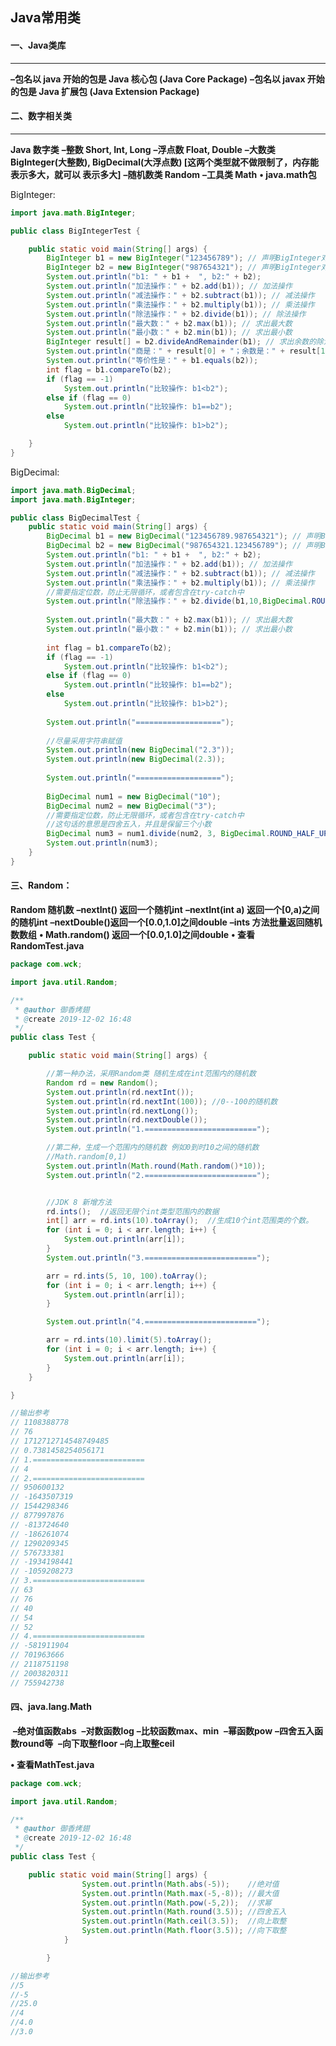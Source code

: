 ## Java常用类

#### **一、Java类库**

------

**–包名以 java 开始的包是 Java 核心包 (Java Core Package)** 
**–包名以 javax 开始的包是 Java 扩展包 (Java Extension Package)** 



#### 二、数字相关类

------

**Java 数字类**
	**–整数 Short, Int, Long**
	**–浮点数 Float, Double**
	**–大数类 BigInteger(大整数), BigDecimal(大浮点数) [这两个类型就不做限制了，内存能表示多大，就可以		表示多大]**
	**–随机数类 Random**
	**–工具类 Math**
**• java.math包**

BigInteger:

```java
import java.math.BigInteger;

public class BigIntegerTest {

	public static void main(String[] args) {
		BigInteger b1 = new BigInteger("123456789"); // 声明BigInteger对象
		BigInteger b2 = new BigInteger("987654321"); // 声明BigInteger对象
		System.out.println("b1: " + b1 +  ", b2:" + b2);
		System.out.println("加法操作：" + b2.add(b1)); // 加法操作
		System.out.println("减法操作：" + b2.subtract(b1)); // 减法操作
		System.out.println("乘法操作：" + b2.multiply(b1)); // 乘法操作
		System.out.println("除法操作：" + b2.divide(b1)); // 除法操作
		System.out.println("最大数：" + b2.max(b1)); // 求出最大数
		System.out.println("最小数：" + b2.min(b1)); // 求出最小数
		BigInteger result[] = b2.divideAndRemainder(b1); // 求出余数的除法操作
		System.out.println("商是：" + result[0] + "；余数是：" + result[1]);
		System.out.println("等价性是：" + b1.equals(b2));
		int flag = b1.compareTo(b2);
		if (flag == -1)
			System.out.println("比较操作: b1<b2");
		else if (flag == 0)
			System.out.println("比较操作: b1==b2");
		else
			System.out.println("比较操作: b1>b2");

	}
}

```

BigDecimal:

```java
import java.math.BigDecimal;
import java.math.BigInteger;

public class BigDecimalTest {
	public static void main(String[] args) {
		BigDecimal b1 = new BigDecimal("123456789.987654321"); // 声明BigDecimal对象
		BigDecimal b2 = new BigDecimal("987654321.123456789"); // 声明BigDecimal对象
		System.out.println("b1: " + b1 +  ", b2:" + b2);
		System.out.println("加法操作：" + b2.add(b1)); // 加法操作
		System.out.println("减法操作：" + b2.subtract(b1)); // 减法操作
		System.out.println("乘法操作：" + b2.multiply(b1)); // 乘法操作
		//需要指定位数，防止无限循环，或者包含在try-catch中
		System.out.println("除法操作：" + b2.divide(b1,10,BigDecimal.ROUND_HALF_UP)); // 除法操作
		
		System.out.println("最大数：" + b2.max(b1)); // 求出最大数
		System.out.println("最小数：" + b2.min(b1)); // 求出最小数
		
		int flag = b1.compareTo(b2);
		if (flag == -1)
			System.out.println("比较操作: b1<b2");
		else if (flag == 0)
			System.out.println("比较操作: b1==b2");
		else
			System.out.println("比较操作: b1>b2");
		
		System.out.println("===================");
		
		//尽量采用字符串赋值
		System.out.println(new BigDecimal("2.3"));
		System.out.println(new BigDecimal(2.3));
		
		System.out.println("===================");
		
		BigDecimal num1 = new BigDecimal("10");
		BigDecimal num2 = new BigDecimal("3");
		//需要指定位数，防止无限循环，或者包含在try-catch中
        //这句话的意思是四舍五入，并且是保留三个小数
		BigDecimal num3 = num1.divide(num2, 3, BigDecimal.ROUND_HALF_UP);
		System.out.println(num3);
	}
}

```



#### 三、Random：

**Random 随机数**
**–nextInt() 返回一个随机int**
**–nextInt(int a) 返回一个[0,a)之间的随机int**
**–nextDouble()返回一个[0.0,1.0]之间double**
**–ints 方法批量返回随机数数组**
**• Math.random() 返回一个[0.0,1.0]之间double**
**• 查看RandomTest.java**

```java
package com.wck;

import java.util.Random;

/**
 * @author 御香烤翅
 * @create 2019-12-02 16:48
 */
public class Test {

    public static void main(String[] args) {

        //第一种办法，采用Random类 随机生成在int范围内的随机数
        Random rd = new Random();
        System.out.println(rd.nextInt());
        System.out.println(rd.nextInt(100)); //0--100的随机数
        System.out.println(rd.nextLong());
        System.out.println(rd.nextDouble());
        System.out.println("1.=========================");

        //第二种，生成一个范围内的随机数 例如0到时10之间的随机数
        //Math.random[0,1)
        System.out.println(Math.round(Math.random()*10));
        System.out.println("2.=========================");


        //JDK 8 新增方法
        rd.ints();  //返回无限个int类型范围内的数据
        int[] arr = rd.ints(10).toArray();  //生成10个int范围类的个数。
        for (int i = 0; i < arr.length; i++) {
            System.out.println(arr[i]);
        }
        System.out.println("3.=========================");

        arr = rd.ints(5, 10, 100).toArray();
        for (int i = 0; i < arr.length; i++) {
            System.out.println(arr[i]);
        }

        System.out.println("4.=========================");

        arr = rd.ints(10).limit(5).toArray();
        for (int i = 0; i < arr.length; i++) {
            System.out.println(arr[i]);
        }
    }

}

//输出参考
// 1108388778
// 76
// 1712712714548749485
// 0.7381458254056171
// 1.=========================
// 4
// 2.=========================
// 950600132
// -1643507319
// 1544298346
// 877997876
// -813724640
// -186261074
// 1290209345
// 576733381
// -1934198441
// -1059208273
// 3.=========================
// 63
// 76
// 40
// 54
// 52
// 4.=========================
// -581911904
// 701963666
// 2118751198
// 2003820311
// 755942738
```



#### 四、java.lang.Math

​	**–绝对值函数abs**
​	**–对数函数log**
​	**–比较函数max、min**
​	**–幂函数pow**
​	**–四舍五入函数round等**
​	**–向下取整floor**
​	**–向上取整ceil**

**• 查看MathTest.java**

```java
package com.wck;

import java.util.Random;

/**
 * @author 御香烤翅
 * @create 2019-12-02 16:48
 */
public class Test {

    public static void main(String[] args) {
                System.out.println(Math.abs(-5));    //绝对值
                System.out.println(Math.max(-5,-8)); //最大值
                System.out.println(Math.pow(-5,2));  //求幂
                System.out.println(Math.round(3.5)); //四舍五入
                System.out.println(Math.ceil(3.5));  //向上取整
                System.out.println(Math.floor(3.5)); //向下取整
            }

        }

//输出参考
//5
//-5
//25.0
//4
//4.0
//3.0


```

